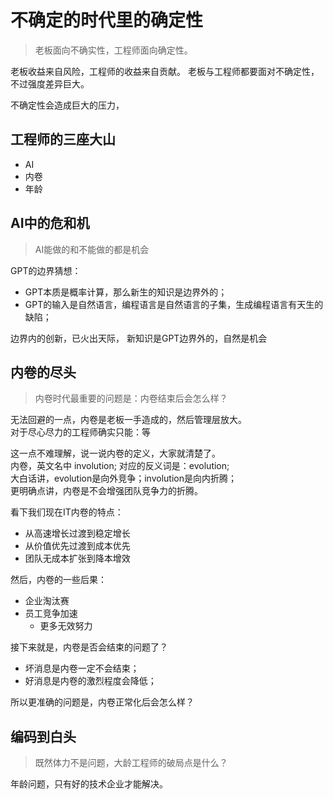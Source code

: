 # 不确定的时代里的确定性
> 老板面向不确实性，工程师面向确定性。

老板收益来自风险，工程师的收益来自贡献。
老板与工程师都要面对不确定性，不过强度差异巨大。

不确定性会造成巨大的压力，


## 工程师的三座大山
* AI
* 内卷
* 年龄

## AI中的危和机
> AI能做的和不能做的都是机会

GPT的边界猜想：
* GPT本质是概率计算，那么新生的知识是边界外的；
* GPT的输入是自然语言，编程语言是自然语言的子集，生成编程语言有天生的缺陷；

边界内的创新，已火出天际，
新知识是GPT边界外的，自然是机会

## 内卷的尽头
> 内卷时代最重要的问题是：内卷结束后会怎么样？

无法回避的一点，内卷是老板一手造成的，然后管理层放大。<br />
对于尽心尽力的工程师确实只能：等

这一点不难理解，说一说内卷的定义，大家就清楚了。<br />
内卷，英文名中 involution; 对应的反义词是：evolution; <br />
大白话讲，evolution是向外竞争；involution是向内折腾；<br />
更明确点讲，内卷是不会增强团队竞争力的折腾。

看下我们现在IT内卷的特点：
* 从高速增长过渡到稳定增长
* 从价值优先过渡到成本优先
* 团队无成本扩张到降本增效


然后，内卷的一些后果：
* 企业淘汰赛
* 员工竞争加速
  * 更多无效努力
  

接下来就是，内卷是否会结束的问题了？<br />
* 坏消息是内卷一定不会结束；
* 好消息是内卷的激烈程度会降低；


所以更准确的问题是，内卷正常化后会怎么样？


## 编码到白头
> 既然体力不是问题，大龄工程师的破局点是什么？

年龄问题，只有好的技术企业才能解决。

